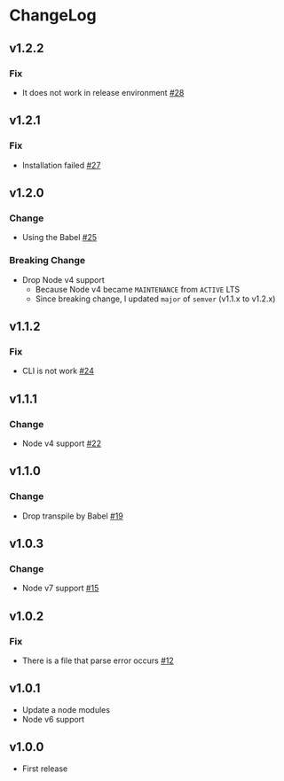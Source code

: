 # ChangeLog

## v1.2.2

### Fix

* It does not work in release environment [#28](https://github.com/akabekobeko/npm-xlsx-extractor/issues/28)

## v1.2.1

### Fix

* Installation failed [#27](https://github.com/akabekobeko/npm-xlsx-extractor/issues/27)

## v1.2.0

### Change

* Using the Babel [#25](https://github.com/akabekobeko/npm-xlsx-extractor/issues/25)

### Breaking Change

* Drop Node v4 support
  * Because Node v4 became `MAINTENANCE` from `ACTIVE` LTS
  * Since breaking change, I updated `major` of `semver` (v1.1.x to v1.2.x)

## v1.1.2

### Fix

* CLI is not work [#24](https://github.com/akabekobeko/npm-xlsx-extractor/issues/24)

## v1.1.1

### Change

* Node v4 support [#22](https://github.com/akabekobeko/npm-xlsx-extractor/issues/22)

## v1.1.0

### Change

* Drop transpile by Babel [#19](https://github.com/akabekobeko/npm-xlsx-extractor/issues/19)

## v1.0.3

### Change

* Node v7 support [#15](https://github.com/akabekobeko/npm-xlsx-extractor/issues/15)

## v1.0.2

### Fix

* There is a file that parse error occurs [#12](https://github.com/akabekobeko/npm-xlsx-extractor/issues/12)

## v1.0.1

* Update a node modules
* Node v6 support

## v1.0.0

* First release
